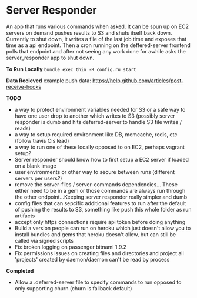 Server Responder
===

An app that runs various commands when asked. It can be spun up on EC2 servers on demand pushes results to S3 and shuts itself back down. Currently to shut down, it writes a file of the last job time and exposes that time as a api endpoint. Then a cron running on the deffered-server frontend polls that endpoint and after not seeing any work done for awhile asks the server_responder app to shut down.

__To Run Locally__
`bundle exec thin -R config.ru start`

__Data Recieved__
  example push data: https://help.github.com/articles/post-receive-hooks

__TODO__

  * a way to protect environment variables needed for S3 or a safe way to have one user drop to another which writes to S3 (possibly server responder is dumb and hits deferred-server to handle S3 file writes / reads)
  * a way to setup required environment like DB, memcache, redis, etc (follow travis CIs lead)
  * a way to run one of these locally opposed to on EC2, perhaps vagrant setup?
  * Server responder should know how to first setup a EC2 server if loaded on a blank image
  * user environments or other way to secure between runs (different servers per users?)
  * remove the server-files / server-commands dependencies… These either need to be in a gem or those commands are always run through the other endpoint…Keeping server responder really simpler and dumb
  * config files that can sepcific additional features to run after the default of pushing the results to S3, something like push this whole folder as run artifacts
  * accept only https connections require api token before doing anything
  * Build a version people can run on heroku which just doesn't allow you to install bundles and gems that heroku doesn't allow, but can still be called via signed scripts
  * Fix broken logging on passenger bitnami 1.9.2
  * Fix permissions issues on creating files and directories and project all 'projects' created by daemon/daemon can't be read by process

__Completed__

  * Allow a .deferred-server file to specify commands to run opposed to only supporting churn (churn is fallback default)